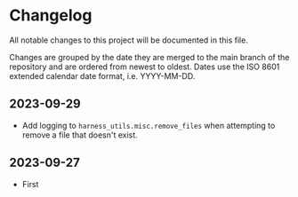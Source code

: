 # Changelog

All notable changes to this project will be documented in this file.

Changes are grouped by the date they are merged to the main branch of the repository and are ordered from newest to oldest. Dates use the ISO 8601 extended calendar date format, i.e. YYYY-MM-DD.

## 2023-09-29

- Add logging to `harness_utils.misc.remove_files` when attempting to remove a file that doesn't exist.

## 2023-09-27

- First